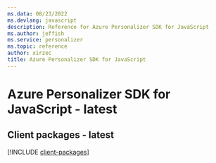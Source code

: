 ```yaml
---
ms.data: 08/23/2022
ms.devlang: javascript
description: Reference for Azure Personalizer SDK for JavaScript
ms.author: jeffish
ms.service: personalizer
ms.topic: reference
author: xirzec
title: Azure Personalizer SDK for JavaScript
---
```

# Azure Personalizer SDK for JavaScript - latest

## Client packages - latest
[!INCLUDE [client-packages](personalizer-client-index.md)]